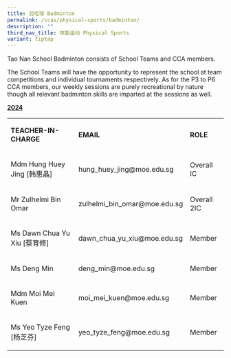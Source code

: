 ```yaml
---
title: 羽毛球 Badminton
permalink: /ccas/physical-sports/badminton/
description: ""
third_nav_title: 体能运动 Physical Sports
variant: tiptap
---
```

<p>Tao Nan School Badminton consists of School Teams and CCA members.</p><p>The School Teams will have the opportunity to represent the school at team competitions and individual tournaments respectively. As for the P3 to P6 CCA members, our weekly sessions are purely recreational by nature though all relevant badminton skills are imparted at the sessions as well.</p><p><strong><u>2024</u></strong></p><table><tbody><tr><td rowspan="1" colspan="1"><p><strong>TEACHER-IN-CHARGE</strong></p></td><td rowspan="1" colspan="1"><p><strong>EMAIL</strong></p></td><td rowspan="1" colspan="1"><p><strong>ROLE</strong></p></td></tr><tr><td rowspan="1" colspan="1"><p>Mdm Hung Huey Jing [韩惠晶]</p></td><td rowspan="1" colspan="1"><p><a rel="noopener noreferrer nofollow" target="_blank">hung_huey_jing@moe.edu.sg</a></p></td><td rowspan="1" colspan="1"><p>Overall IC</p></td></tr><tr><td rowspan="1" colspan="1"><p>Mr Zulhelmi Bin Omar</p></td><td rowspan="1" colspan="1"><p><a rel="noopener noreferrer nofollow" target="_blank">zulhelmi_bin_omar@moe.edu.sg</a></p></td><td rowspan="1" colspan="1"><p>Overall 2IC</p></td></tr><tr><td rowspan="1" colspan="1"><p>Ms Dawn Chua Yu Xiu [蔡育修]</p></td><td rowspan="1" colspan="1"><p><a rel="noopener noreferrer nofollow" target="_blank">dawn_chua_yu_xiu@moe.edu.sg</a></p></td><td rowspan="1" colspan="1"><p>Member</p></td></tr><tr><td rowspan="1" colspan="1"><p>Ms Deng Min</p></td><td rowspan="1" colspan="1"><p><a rel="noopener noreferrer nofollow" target="_blank">deng_min@moe.edu.sg</a></p></td><td rowspan="1" colspan="1"><p>Member</p></td></tr><tr><td rowspan="1" colspan="1"><p>Mdm Moi Mei Kuen</p></td><td rowspan="1" colspan="1"><p><a rel="noopener noreferrer nofollow" target="_blank">moi_mei_kuen@moe.edu.sg</a></p></td><td rowspan="1" colspan="1"><p>Member</p></td></tr><tr><td rowspan="1" colspan="1"><p>Ms Yeo Tyze Feng [杨芝芬]</p></td><td rowspan="1" colspan="1"><p><a rel="noopener noreferrer nofollow" target="_blank">yeo_tyze_feng@moe.edu.sg</a></p></td><td rowspan="1" colspan="1"><p>Member</p></td></tr></tbody></table><p></p>